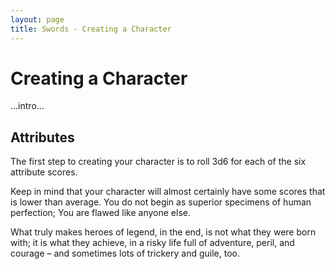 ```yaml
---
layout: page
title: Swords - Creating a Character
---
```


# Creating a Character

...intro...

## Attributes

The first step to creating your character is to roll 3d6 for each of the six attribute scores.

Keep in mind that your character will almost certainly have some scores that is lower than average. You do not begin as superior specimens of human perfection; You are flawed like anyone else.

What truly makes heroes of legend, in the end, is not what they were born with; it is what they achieve, in a risky life full of adventure, peril, and courage – and sometimes lots of trickery and guile, too.
